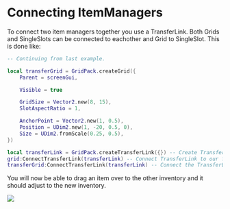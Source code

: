 # Connecting ItemManagers

To connect two item managers together you use a TransferLink. Both Grids and SingleSlots can be connected to eachother and Grid to SingleSlot.
This is done like:

```lua
-- Continuing from last example.

local transferGrid = GridPack.createGrid({
    Parent = screenGui,

    Visible = true

    GridSize = Vector2.new(8, 15),
    SlotAspectRatio = 1,

    AnchorPoint = Vector2.new(1, 0.5),
    Position = UDim2.new(1, -20, 0.5, 0),
    Size = UDim2.fromScale(0.25, 0.5),
})

local transferLink = GridPack.createTransferLink({}) -- Create TransferLink
grid:ConnectTransferLink(transferLink) -- Connect TransferLink to our first grid.
transferGrid:ConnectTransferLink(transferLink) -- Connect the TransferLink to our new grid.
```

You will now be able to drag an item over to the other inventory and it should adjust to the new inventory.

![](/ItemTransfer.gif)
